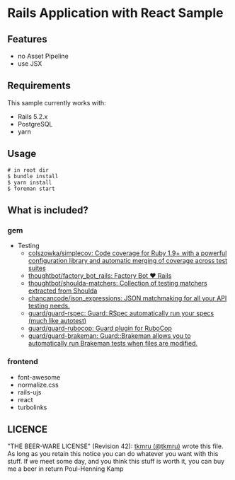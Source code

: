 # Rails Application with React Sample
## Features

- no Asset Pipeline
- use JSX

## Requirements
This sample currently works with:

- Rails 5.2.x
- PostgreSQL
- yarn

## Usage

```
# in root dir
$ bundle install
$ yarn install
$ foreman start
```

## What is included?
### gem
- Testing
  - [colszowka/simplecov: Code coverage for Ruby 1.9+ with a powerful configuration library and automatic merging of coverage across test suites](https://github.com/colszowka/simplecov)
  - [thoughtbot/factory_bot_rails: Factory Bot ♥ Rails](https://github.com/thoughtbot/factory_bot_rails)
  - [thoughtbot/shoulda-matchers: Collection of testing matchers extracted from Shoulda](https://github.com/thoughtbot/shoulda-matchers)
  - [chancancode/json_expressions: JSON matchmaking for all your API testing needs.](https://github.com/chancancode/json_expressions)
  - [guard/guard-rspec: Guard::RSpec automatically run your specs (much like autotest)](https://github.com/guard/guard-rspec)
  - [guard/guard-rubocop: Guard plugin for RuboCop](https://github.com/guard/guard-rubocop)
  - [guard/guard-brakeman: Guard::Brakeman allows you to automatically run Brakeman tests when files are modified.](https://github.com/guard/guard-brakeman)


### frontend
- font-awesome
- normalize.css
- rails-ujs
- react
- turbolinks


## LICENCE
"THE BEER-WARE LICENSE" (Revision 42):
[tkmru (@tkmru)](https://github.com/tkmru) wrote this file. As long as you retain this notice you
can do whatever you want with this stuff. If we meet some day, and you think
this stuff is worth it, you can buy me a beer in return Poul-Henning Kamp
 

